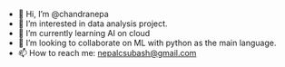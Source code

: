 - 👋 Hi, I’m @chandranepa
- 👀 I’m interested in data analysis project.
- 🌱 I’m currently learning AI on cloud
- 💞️ I’m looking to collaborate on ML with python as the main language.
- 📫 How to reach me: nepalcsubash@gmail.com

<!---
chandranepa/chandranepa is a ✨ special ✨ repository because its `README.md` (this file) appears on your GitHub profile.
You can click the Preview link to take a look at your changes.
--->
